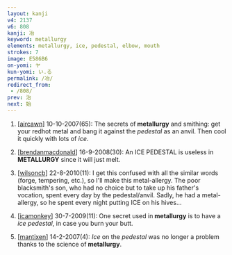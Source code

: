 ```yaml
---
layout: kanji
v4: 2137
v6: 808
kanji: 冶
keyword: metallurgy
elements: metallurgy, ice, pedestal, elbow, mouth
strokes: 7
image: E586B6
on-yomi: ヤ
kun-yomi: い.る
permalink: /冶/
redirect_from:
 - /808/
prev: 治
next: 始
---
```


1) [<a href="http://kanji.koohii.com/profile/aircawn">aircawn</a>] 10-10-2007(65): The secrets of<strong> metallurgy</strong> and smithing: get your redhot metal and bang it against the <em>pedestal</em> as an anvil. Then cool it quickly with lots of <em>ice</em>.

2) [<a href="http://kanji.koohii.com/profile/brendanmacdonald">brendanmacdonald</a>] 16-9-2008(30): An ICE PEDESTAL is useless in<strong> METALLURGY</strong> since it will just melt.

3) [<a href="http://kanji.koohii.com/profile/wilsoncb">wilsoncb</a>] 22-8-2010(11): I get this confused with all the similar words (forge, tempering, etc.), so I&#039;ll make this metal-allergy. The poor blacksmith&#039;s son, who had no choice but to take up his father&#039;s vocation, spent every day by the pedestal/anvil. Sadly, he had a metal-allergy, so he spent every night putting ICE on his hives...

4) [<a href="http://kanji.koohii.com/profile/icamonkey">icamonkey</a>] 30-7-2009(11): One secret used in<strong> metallurgy</strong> is to have a <em>ice pedestal</em>, in case you burn your butt.

5) [<a href="http://kanji.koohii.com/profile/mantixen">mantixen</a>] 14-2-2007(4): <em>Ice</em> on the <em>pedestal</em> was no longer a problem thanks to the science of<strong> metallurgy</strong>.

